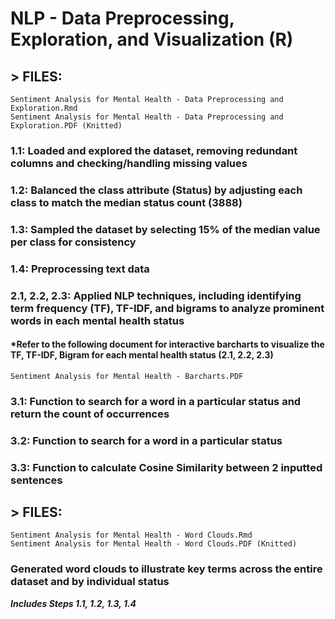 
# NLP - Data Preprocessing, Exploration, and Visualization (R)

## > FILES:
    Sentiment Analysis for Mental Health - Data Preprocessing and Exploration.Rmd
    Sentiment Analysis for Mental Health - Data Preprocessing and Exploration.PDF (Knitted)
### 1.1: Loaded and explored the dataset, removing redundant columns and checking/handling missing values
### 1.2: Balanced the class attribute (Status) by adjusting each class to match the median status count (3888)
### 1.3: Sampled the dataset by selecting 15% of the median value per class for consistency
### 1.4: Preprocessing text data
### 2.1, 2.2, 2.3: Applied NLP techniques, including identifying term frequency (TF), TF-IDF, and bigrams to analyze prominent words in each mental health status
#### *Refer to the following document for interactive barcharts to visualize the TF, TF-IDF, Bigram for each mental health status (2.1, 2.2, 2.3)
    Sentiment Analysis for Mental Health - Barcharts.PDF
### 3.1: Function to search for a word in a particular status and return the count of occurrences
### 3.2: Function to search for a word in a particular status
### 3.3: Function to calculate Cosine Similarity between 2 inputted sentences

## > FILES:
    Sentiment Analysis for Mental Health - Word Clouds.Rmd
    Sentiment Analysis for Mental Health - Word Clouds.PDF (Knitted)
### Generated word clouds to illustrate key terms across the entire dataset and by individual status
***Includes Steps 1.1, 1.2, 1.3, 1.4***




